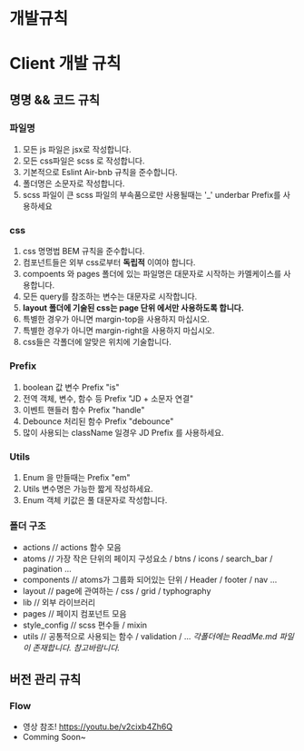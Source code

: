 개발규칙
=============


# Client 개발 규칙 

## 명명 && 코드 규칙
### 파일명
1. 모든 js 파일은 jsx로 작성합니다. 
2. 모든 css파일은 scss 로 작성합니다.
3. 기본적으로 Eslint Air-bnb 규칙을 준수합니다.
4. 폴더명은 소문자로 작성합니다.
5. scss 파일이 큰 scss 파일의 부속품으로만 사용될때는 '\_' underbar Prefix를 사용하세요

### css
1. css 명명법 BEM 규칙을 준수합니다. 
2. 컴포넌트들은 외부 css로부터 **독립적** 이여야 합니다.
3. compoents 와 pages 폴더에 있는 파일명은 대문자로 시작하는 카멜케이스를 사용합니다.
4. 모든 query를 참조하는 변수는 대문자로 시작합니다.
5. __layout 폴더에 기술된 css는 page 단위 에서만 사용하도록 합니다.__
6. 특별한 경우가 아니면 margin-top을 사용하지 마십시오.
7. 특별한 경우가 아니면 margin-right을 사용하지 마십시오.
8. css들은 각폴더에 알맞은 위치에 기술합니다.

### Prefix
1. boolean 값 변수 Prefix "is"
2. 전역 객체, 변수, 함수 등 Prefix "JD + 소문자 연결"
3. 이벤트 핸들러 함수 Prefix "handle"
4. Debounce 처리된 함수  Prefix "debounce"
5. 많이 사용되는 className 일경우 JD Prefix 를 사용하세요.

### Utils
1. Enum 을 만들때는 Prefix "em"
2. Utils 변수명은 가능한 짧게 작성하세요.
3. Enum 객체 키값은 풀 대문자로 작성합니다.

### 폴더 구조
* actions  // actions 함수 모음
* atoms // 가장 작은 단위의 페이지 구성요소 / btns / icons / search_bar / pagination ...  
* components // atoms가 그룹화 되어있는 단위 / Header / footer / nav  ...
* layout // page에 관여하는 / css / grid / typhography 
* lib // 외부 라이브러리
* pages // 페이지 컴포넌트 모음 
* style_config // scss 편수들 / mixin  
* utils // 공통적으로 사용되는 함수 / validation / ...
_각폴더에는 ReadMe.md 파일이 존재합니다. 참고바람니다._



## 버전 관리 규칙

### Flow 
* 영상 참조!
https://youtu.be/v2cixb4Zh6Q
* Comming Soon~

